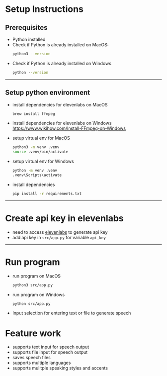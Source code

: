 # Setup Instructions

## Prerequisites
- Python installed
- Check if Python is already installed on MacOS:
   ```bash
   python3 --version
- Check if Python is already installed on Windows
    ```cmd
    python --version
---

## Setup python environment
- install dependencies for elevenlabs on MacOS
   ```bash
   brew install ffmpeg
- install dependencies for elevenlabs on Windows
https://www.wikihow.com/Install-FFmpeg-on-Windows

- setup virtual env for MacOS
   ```bash
   python3 -m venv .venv
   source .venv/bin/activate
- setup virtual env for Windows
    ```cmd
    python -m venv .venv
    .venv\Scripts\activate
- install dependencies 
   ```bash
   pip install -r requirements.txt
---
# Create api key in elevenlabs
- need to access [elevenlabs](https://elevenlabs.io/app/settings/api-keys) to generate api key
- add api key in `src/app.py` for variable `api_key`
---
# Run program

- run program on MacOS
   ```bash
   python3 src/app.py
- run program on Windows
   ```bash
   python src/app.py

- Input selection for entering text or file to generate speech

# Feature work
- supports text input for speech output
- supports file input for speech output
- saves speech files
- supports multiple languages
- supports mulitple speaking styles and accents

